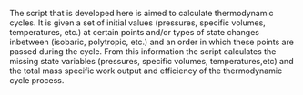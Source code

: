 The script that is developed here is aimed to calculate thermodynamic cycles.
It is given a set of initial values (pressures, specific volumes, temperatures, etc.) at certain points and/or types of state changes inbetween (isobaric, polytropic, etc.) and an order in which these points are passed during the cycle.
From this information the script calculates the missing state variables (pressures, specific volumes, temperatures,etc) and the total mass specific work output and efficiency of the thermodynamic cycle process.